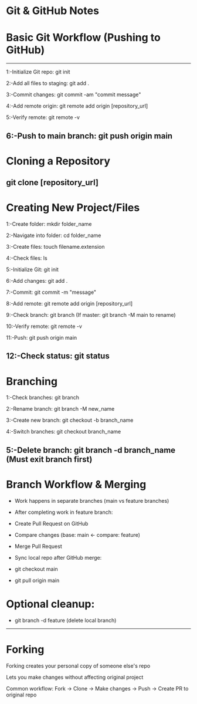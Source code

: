 # Git & GitHub Notes
# Basic Git Workflow (Pushing to GitHub)
-------------------------------------------------------------------------------------
1:-Initialize Git repo:
git init

2:-Add all files to staging:
git add .

3:-Commit changes:
git commit -am "commit message"

4:-Add remote origin:
git remote add origin [repository_url]

5:-Verify remote:
git remote -v

6:-Push to main branch:
git push origin main
----------------------------------------------------------------------------------------------------
# Cloning a Repository
git clone [repository_url]
----------------------------------------------------------------------------------------------------
# Creating New Project/Files

1:-Create folder:
mkdir folder_name

2:-Navigate into folder:
cd folder_name

3:-Create files:
touch filename.extension

4:-Check files:
ls

5:-Initialize Git:
git init

6:-Add changes:
git add .

7:-Commit:
git commit -m "message"

8:-Add remote:
git remote add origin [repository_url]

9:-Check branch:
git branch
(If master: git branch -M main to rename)

10:-Verify remote:
git remote -v

11:-Push:
git push origin main

12:-Check status:
git status
-----------------------------------------------------------------------------------------------
# Branching
1:-Check branches:
git branch

2:-Rename branch:
git branch -M new_name

3:-Create new branch:
git checkout -b branch_name

4:-Switch branches:
git checkout branch_name

5:-Delete branch:
git branch -d branch_name
(Must exit branch first)
--------------------------------------------------------------------------------------------
# Branch Workflow & Merging
* Work happens in separate branches (main vs feature branches)

* After completing work in feature branch:

* Create Pull Request on GitHub

* Compare changes (base: main ← compare: feature)

* Merge Pull Request

* Sync local repo after GitHub merge:

* git checkout main

* git pull origin main

# Optional cleanup:

* git branch -d feature (delete local branch)
---------------------------------------------------------------------------------------------
# Forking
Forking creates your personal copy of someone else's repo

Lets you make changes without affecting original project

Common workflow: Fork → Clone → Make changes → Push → Create PR to original repo